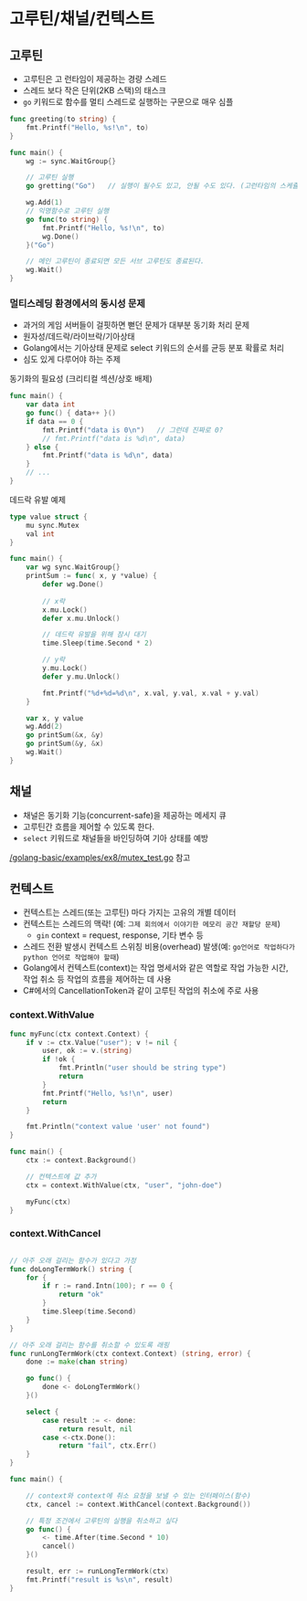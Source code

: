 # 고루틴/채널/컨텍스트

## 고루틴
* 고루틴은 고 런타임이 제공하는 경량 스레드  
* 스레드 보다 작은 단위(2KB 스택)의 태스크  
* `go` 키워드로 함수를 멀티 스레드로 실행하는 구문으로 매우 심플  

```go
func greeting(to string) {
    fmt.Printf("Hello, %s!\n", to)
}

func main() {
    wg := sync.WaitGroup{}

    // 고루틴 실행
    go gretting("Go")   // 실행이 될수도 있고, 안될 수도 있다. (고런타임의 스케쥴러가 결정)

    wg.Add(1)
    // 익명함수로 고루틴 실행
    go func(to string) {
        fmt.Printf("Hello, %s!\n", to)
        wg.Done()
    }("Go")

    // 메인 고루틴이 종료되면 모든 서브 고루틴도 종료된다.
    wg.Wait()
}
```

### 멀티스레딩 환경에서의 동시성 문제
* 과거의 게임 서버들이 걸핏하면 뻗던 문제가 대부분 동기화 처리 문제  
* 원자성/데드락/라이브락/기아상태
* Golang에서는 기아상태 문제로 select 키워드의 순서를 균등 분포 확률로 처리  
* 심도 있게 다루어야 하는 주제  

동기화의 필요성 (크리티컬 섹션/상호 배제)
```go
func main() {
    var data int
    go func() { data++ }()
    if data == 0 {
        fmt.Printf("data is 0\n")   // 그런데 진짜로 0?
        // fmt.Printf("data is %d\n", data)
    } else {
        fmt.Printf("data is %d\n", data)
    }
    // ...
}
```

데드락 유발 예제
```go
type value struct {
    mu sync.Mutex
    val int
}

func main() {
    var wg sync.WaitGroup{}
    printSum := func( x, y *value) {
        defer wg.Done()
        
        // x락
        x.mu.Lock()
        defer x.mu.Unlock()

        // 데드락 유발을 위해 잠시 대기
        time.Sleep(time.Second * 2)

        // y락
        y.mu.Lock()
        defer y.mu.Unlock()

        fmt.Printf("%d+%d=%d\n", x.val, y.val, x.val + y.val)
    }

    var x, y value 
    wg.Add(2)
    go printSum(&x, &y)
    go printSum(&y, &x)
    wg.Wait()
}
```


## 채널
* 채널은 동기화 기능(concurrent-safe)을 제공하는 메세지 큐  
* 고루틴간 흐름을 제어할 수 있도록 한다.  
* `select` 키워드로 채널들을 바인딩하여 기아 상태를 예방  

[/golang-basic/examples/ex8/mutex_test.go](https://github.com/jade-kinx/go-study/blob/main/golang-basic/examples/ex8/mutex_test.go) 참고

## 컨텍스트
* 컨텍스트는 스레드(또는 고루틴) 마다 가지는 고유의 개별 데이터  
* 컨텍스트는 스레드의 맥락! (예: `그제 회의에서 이야기한 메모리 공간 재할당 문제`)  
  * `gin` context = request, response, 기타 변수 등
* 스레드 전환 발생시 컨텍스트 스위칭 비용(overhead) 발생(예: `go언어로 작업하다가 python 언어로 작업해야 할때`)  
* Golang에서 컨텍스트(context)는 작업 명세서와 같은 역할로 작업 가능한 시간, 작업 취소 등 작업의 흐름을 제어하는 데 사용  
* C#에서의 CancellationToken과 같이 고루틴 작업의 취소에 주로 사용  

### context.WithValue
```go
func myFunc(ctx context.Context) {
    if v := ctx.Value("user"); v != nil {
        user, ok := v.(string)
        if !ok {
            fmt.Println("user should be string type")
            return
        }
        fmt.Printf("Hello, %s!\n", user)
        return
    }

    fmt.Println("context value 'user' not found")
}

func main() {
    ctx := context.Background()

    // 컨텍스트에 값 추가
    ctx = context.WithValue(ctx, "user", "john-doe")

    myFunc(ctx)
}
```

### context.WithCancel
```go

// 아주 오래 걸리는 함수가 있다고 가정
func doLongTermWork() string {
    for {
        if r := rand.Intn(100); r == 0 {
            return "ok"
        }
        time.Sleep(time.Second)
    }
}

// 아주 오래 걸리는 함수를 취소할 수 있도록 래핑
func runLongTermWork(ctx context.Context) (string, error) {
    done := make(chan string)

    go func() {
        done <- doLongTermWork()
    }()

    select {
        case result := <- done:
            return result, nil
        case <-ctx.Done():
            return "fail", ctx.Err()
    }
}

func main() {

    // context와 context에 취소 요청을 보낼 수 있는 인터페이스(함수)
    ctx, cancel := context.WithCancel(context.Background())

    // 특정 조건에서 고루틴의 실행을 취소하고 싶다
    go func() {
        <- time.After(time.Second * 10)
        cancel()
    }()

    result, err := runLongTermWork(ctx)
    fmt.Printf("result is %s\n", result)
}
```

